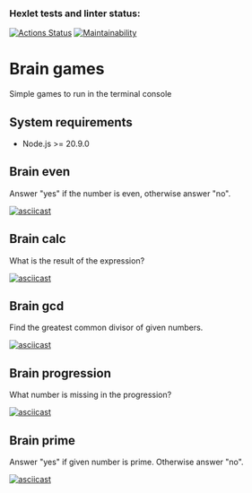 ### Hexlet tests and linter status:
[![Actions Status](https://github.com/leshasmp/frontend-project-44/actions/workflows/hexlet-check.yml/badge.svg)](https://github.com/leshasmp/frontend-project-44/actions)
[![Maintainability](https://api.codeclimate.com/v1/badges/eaae5b290e110ed7084c/maintainability)](https://codeclimate.com/github/leshasmp/frontend-project-44/maintainability)

# Brain games
Simple games to run in the terminal console

## System requirements

* Node.js >= 20.9.0

## Brain even

Answer "yes" if the number is even, otherwise answer "no".

[![asciicast](https://asciinema.org/a/627359.svg)](https://asciinema.org/a/627359)

## Brain calc

What is the result of the expression?

[![asciicast](https://asciinema.org/a/628700.svg)](https://asciinema.org/a/628700)

## Brain gcd

Find the greatest common divisor of given numbers.

[![asciicast](https://asciinema.org/a/628702.svg)](https://asciinema.org/a/628702)

## Brain progression

What number is missing in the progression?

[![asciicast](https://asciinema.org/a/628982.svg)](https://asciinema.org/a/628982)

## Brain prime

Answer "yes" if given number is prime. Otherwise answer "no".

[![asciicast](https://asciinema.org/a/628994.svg)](https://asciinema.org/a/628994)